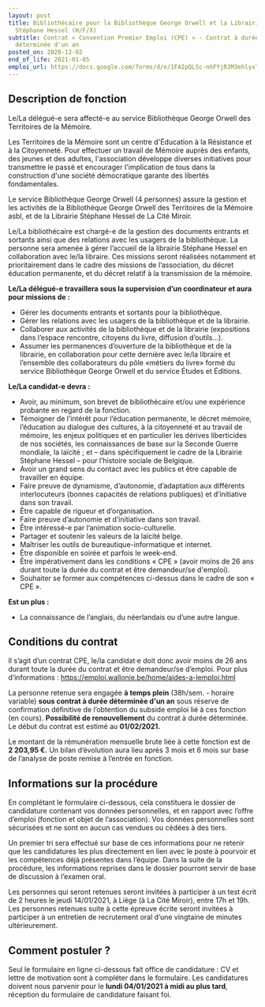 ```yaml
---
layout: post
title: Bibliothécaire pour la Bibliothèque George Orwell et la Librairie
  Stéphane Hessel (H/F/X)
subtitle: Contrat « Convention Premier Emploi (CPE) » - Contrat à durée
  déterminée d'un an
posted_on: 2020-12-02
end_of_life: 2021-01-05
emploi_url: https://docs.google.com/forms/d/e/1FAIpQLSc-nhFYjRJM3ehlyxTiPcc4HNhYaqOolNnh77gslKw5Gfk7LQ/viewform
---
```

## Description de fonction

Le/La délégué-e sera affecté-e au service Bibliothèque George Orwell des Territoires de la Mémoire.

Les Territoires de la Mémoire sont un centre d'Éducation à la Résistance et à la Citoyenneté. Pour effectuer un travail de Mémoire auprès des enfants, des jeunes et des adultes, l'association développe diverses initiatives pour transmettre le passé et encourager l'implication de tous dans la construction d'une société démocratique garante des libertés fondamentales.

Le service Bibliothèque George Orwell (4 personnes) assure la gestion et les activités de la Bibliothèque George Orwell des Territoires de la Mémoire asbl, et de la Librairie Stéphane Hessel de La Cité Miroir.

Le/La bibliothécaire est chargé-e de la gestion des documents entrants et sortants ainsi que des relations avec les usagers de la bibliothèque. La personne sera amenée à gérer l’accueil de la librairie Stéphane Hessel en collaboration avec le/la libraire. Ces missions seront réalisées notamment et prioritairement dans le cadre des missions de l’association, du décret éducation permanente, et du décret relatif à la transmission de la mémoire.

**Le/La délégué-e travaillera sous la supervision d’un coordinateur et aura pour missions de :**

* Gérer les documents entrants et sortants pour la bibliothèque.
* Gérer les relations avec les usagers de la bibliothèque et de la librairie.
* Collaborer aux activités de la bibliothèque et de la librairie (expositions dans l’espace rencontre, citoyens du livre, diffusion d’outils…).
* Assumer les permanences d’ouverture de la bibliothèque et de la librairie, en collaboration pour cette dernière avec le/la libraire et l’ensemble des collaborateurs du pôle «métiers du livre» formé du service Bibliothèque George Orwell et du service Études et Éditions.

**Le/La candidat-e devra :**

* Avoir, au minimum, son brevet de bibliothécaire et/ou une expérience probante en regard de la fonction.
* Témoigner de l’intérêt pour l’éducation permanente, le décret mémoire, l’éducation au dialogue des cultures, à la citoyenneté et au travail de mémoire, les enjeux politiques et en particulier les dérives liberticides de nos sociétés, les connaissances de base sur la Seconde Guerre mondiale, la laïcité ; et – dans spécifiquement le cadre de la Librairie Stéphane Hessel – pour l’histoire sociale de Belgique.
* Avoir un grand sens du contact avec les publics et être capable de travailler en équipe.
* Faire preuve de dynamisme, d’autonomie, d’adaptation aux différents interlocuteurs (bonnes capacités de relations publiques) et d’initiative dans son travail.
* Être capable de rigueur et d’organisation.
* Faire preuve d’autonomie et d’initiative dans son travail.
* Être intéressé-e par l’animation socio-culturelle.
* Partager et soutenir les valeurs de la laïcité belge.
* Maîtriser les outils de bureautique-informatique et internet.
* Être disponible en soirée et parfois le week-end.
* Être impérativement dans les conditions « CPE » (avoir moins de 26 ans durant toute la durée du contrat et être demandeur/se d'emploi).
* Souhaiter se former aux compétences ci-dessus dans le cadre de son « CPE ».

**Est un plus :**

* La connaissance de l’anglais, du néerlandais ou d’une autre langue.

## Conditions du contrat

Il s’agit d’un contrat CPE, le/la candidat·e doit donc avoir moins de 26 ans durant toute la durée du contrat et être demandeur/se d’emploi. Pour plus d’informations : <https://emploi.wallonie.be/home/aides-a-lemploi.html>

La personne retenue sera engagée **à temps plein** (38h/sem. - horaire variable) **sous contrat à durée déterminée d'un an** sous réserve de confirmation définitive de l’obtention du subside emploi lié à ces fonction (en cours). **Possibilité de renouvellement** du contrat à durée déterminée. Le début du contrat est estimé au **01/02/2021.**

Le montant de la rémunération mensuelle brute liée à cette fonction est de **2&nbsp;203,95&nbsp;€.** Un bilan d’évolution aura lieu après 3 mois et 6 mois sur base de l’analyse de poste remise à l’entrée en fonction.

## Informations sur la procédure

En complétant le formulaire ci-dessous, cela constituera le dossier de candidature contenant vos données personnelles, et en rapport avec l’offre d’emploi (fonction et objet de l’association). Vos données personnelles sont sécurisées et ne sont en aucun cas vendues ou cédées à des tiers.

Un premier tri sera effectué sur base de ces informations pour ne retenir que les candidatures les plus directement en lien avec le poste à pourvoir et les compétences déjà présentes dans l’équipe. Dans la suite de la procédure, les informations reprises dans le dossier pourront servir de base de discussion à l’examen oral.

Les personnes qui seront retenues seront invitées à participer à un test écrit de 2 heures le jeudi 14/01/2021, à Liège (à La Cité Miroir), entre 17h et 19h.
Les personnes retenues suite à cette épreuve écrite seront invitées à participer à un entretien de recrutement oral d’une vingtaine de minutes ultérieurement.

## Comment postuler ?

Seul le formulaire en ligne ci-dessous fait office de candidature : CV et lettre de motivation sont à compléter dans le formulaire.
Les candidatures doivent nous parvenir pour le **lundi 04/01/2021 à midi au plus tard**, réception du formulaire de candidature faisant foi.